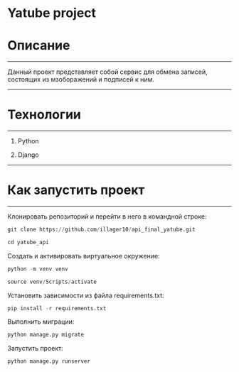 # Yatube project
# Описание
---
Данный проект представляет собой сервис для обмена записей, состоящих из мзоборажений и подписей к ним.

---
# Технологии
---
1) Python

2) Django

---
# Как запустить проект
---

Клонировать репозиторий и перейти в него в командной строке:

```python 
git clone https://github.com/illager10/api_final_yatube.git
```

```python 
cd yatube_api
```

Cоздать и активировать виртуальное окружение:

```python 
python -m venv venv
```

```python 
source venv/Scripts/activate
```

Установить зависимости из файла requirements.txt:

```python 
pip install -r requirements.txt
```

Выполнить миграции:

```python 
python manage.py migrate
```

Запустить проект:

```python 
python manage.py runserver
```

<!-- [![CI](https://github.com/yandex-praktikum/hw05_final/actions/workflows/python-app.yml/badge.svg?branch=master)](https://github.com/yandex-praktikum/hw05_final/actions/workflows/python-app.yml) -->
